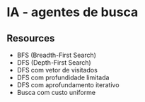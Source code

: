 # IA - agentes de busca

## Resources

- BFS (Breadth-First Search)
- DFS (Depth-First Search)
- DFS com vetor de visitados
- DFS com profundidade limitada
- DFS com aprofundamento iterativo
- Busca com custo uniforme